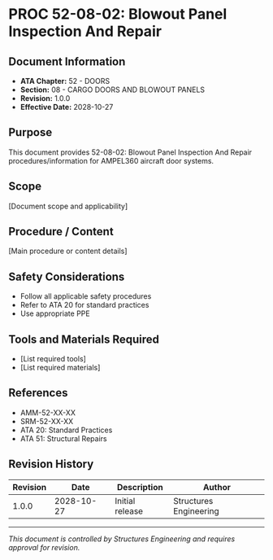 # PROC 52-08-02: Blowout Panel Inspection And Repair

## Document Information

- **ATA Chapter:** 52 - DOORS
- **Section:** 08 - CARGO DOORS AND BLOWOUT PANELS
- **Revision:** 1.0.0
- **Effective Date:** 2028-10-27

## Purpose

This document provides 52-08-02: Blowout Panel Inspection And Repair procedures/information for AMPEL360 aircraft door systems.

## Scope

[Document scope and applicability]

## Procedure / Content

[Main procedure or content details]

## Safety Considerations

- Follow all applicable safety procedures
- Refer to ATA 20 for standard practices
- Use appropriate PPE

## Tools and Materials Required

- [List required tools]
- [List required materials]

## References

- AMM-52-XX-XX
- SRM-52-XX-XX
- ATA 20: Standard Practices
- ATA 51: Structural Repairs

## Revision History

| Revision | Date       | Description    | Author                 |
|----------|------------|----------------|------------------------|
| 1.0.0    | 2028-10-27 | Initial release| Structures Engineering |

---

*This document is controlled by Structures Engineering and requires approval for revision.*

